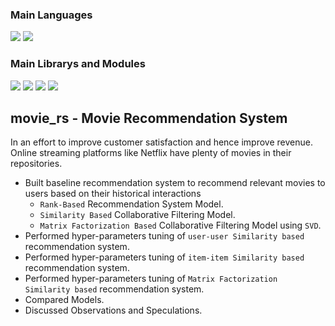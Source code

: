 ### Main Languages
<p>
<img src="https://img.shields.io/badge/python-3670A0?style=for-the-badge&logo=python&logoColor=ffdd54">
<img src="https://img.shields.io/badge/Markdown-000000?style=for-the-badge&logo=markdown&logoColor=white"></p>

### Main Librarys and Modules
<p><img src="https://img.shields.io/badge/numpy-%23013243.svg?style=for-the-badge&logo=numpy&logoColor=white">
<img src="https://img.shields.io/badge/pandas-%23150458.svg?style=for-the-badge&logo=pandas&logoColor=white">
<img src="https://img.shields.io/badge/scikit--learn-%23F7931E.svg?style=for-the-badge&logo=scikit-learn&logoColor=white">
<img src="https://img.shields.io/badge/SciPy-%230C55A5.svg?style=for-the-badge&logo=scipy&logoColor=%white">
</p>

## movie_rs - Movie Recommendation System
In an effort to improve customer satisfaction and hence improve revenue. Online streaming platforms like Netflix have plenty of movies in their repositories.

- Built baseline recommendation system to recommend relevant movies to users based on their historical interactions
  - `Rank-Based` Recommendation System Model.
  - `Similarity Based` Collaborative Filtering Model.
  - `Matrix Factorization Based` Collaborative Filtering Model using `SVD`.
- Performed hyper-parameters tuning of `user-user Similarity based` recommendation system.
- Performed hyper-parameters tuning of `item-item Similarity based` recommendation system.
- Performed hyper-parameters tuning of `Matrix Factorization Similarity based` recommendation system.
- Compared Models.
- Discussed Observations and Speculations.
